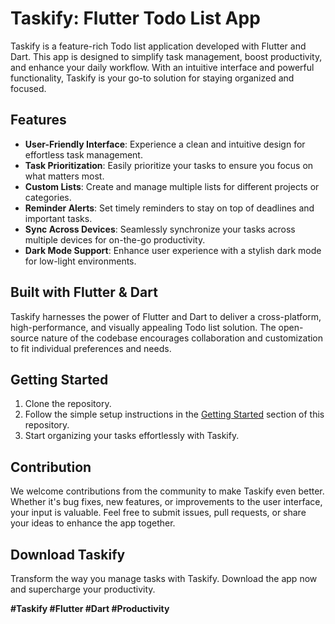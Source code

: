 # Taskify: Flutter Todo List App

Taskify is a feature-rich Todo list application developed with Flutter and Dart. This app is designed to simplify task management, boost productivity, and enhance your daily workflow. With an intuitive interface and powerful functionality, Taskify is your go-to solution for staying organized and focused.

## Features

- **User-Friendly Interface**: Experience a clean and intuitive design for effortless task management.
- **Task Prioritization**: Easily prioritize your tasks to ensure you focus on what matters most.
- **Custom Lists**: Create and manage multiple lists for different projects or categories.
- **Reminder Alerts**: Set timely reminders to stay on top of deadlines and important tasks.
- **Sync Across Devices**: Seamlessly synchronize your tasks across multiple devices for on-the-go productivity.
- **Dark Mode Support**: Enhance user experience with a stylish dark mode for low-light environments.

## Built with Flutter & Dart

Taskify harnesses the power of Flutter and Dart to deliver a cross-platform, high-performance, and visually appealing Todo list solution. The open-source nature of the codebase encourages collaboration and customization to fit individual preferences and needs.

## Getting Started

1. Clone the repository.
2. Follow the simple setup instructions in the [Getting Started](#) section of this repository.
3. Start organizing your tasks effortlessly with Taskify.

## Contribution

We welcome contributions from the community to make Taskify even better. Whether it's bug fixes, new features, or improvements to the user interface, your input is valuable. Feel free to submit issues, pull requests, or share your ideas to enhance the app together.

## Download Taskify

Transform the way you manage tasks with Taskify. Download the app now and supercharge your productivity.

**#Taskify #Flutter #Dart #Productivity**

